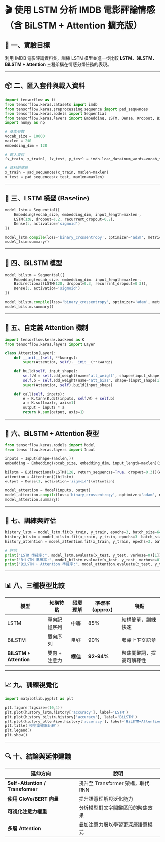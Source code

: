 # 🎬 使用 LSTM 分析 IMDB 電影評論情感（含 BiLSTM + Attention 擴充版）

## 📘 一、實驗目標
利用 IMDB 電影評論資料集，訓練 LSTM 模型並進一步比較 **LSTM、BiLSTM、BiLSTM + Attention** 三種架構在情感分類任務的表現。

---

## 📦 二、匯入套件與載入資料
```python
import tensorflow as tf
from tensorflow.keras.datasets import imdb
from tensorflow.keras.preprocessing.sequence import pad_sequences
from tensorflow.keras.models import Sequential
from tensorflow.keras.layers import Embedding, LSTM, Dense, Dropout, Bidirectional, Layer
import numpy as np

# 基本參數
vocab_size = 10000
maxlen = 200
embedding_dim = 128

# 載入資料
(x_train, y_train), (x_test, y_test) = imdb.load_data(num_words=vocab_size)

# 資料前處理
x_train = pad_sequences(x_train, maxlen=maxlen)
x_test = pad_sequences(x_test, maxlen=maxlen)
```

---

## 🧠 三、LSTM 模型 (Baseline)
```python
model_lstm = Sequential([
    Embedding(vocab_size, embedding_dim, input_length=maxlen),
    LSTM(128, dropout=0.2, recurrent_dropout=0.2),
    Dense(1, activation='sigmoid')
])

model_lstm.compile(loss='binary_crossentropy', optimizer='adam', metrics=['accuracy'])
model_lstm.summary()
```

---

## 🧩 四、BiLSTM 模型
```python
model_bilstm = Sequential([
    Embedding(vocab_size, embedding_dim, input_length=maxlen),
    Bidirectional(LSTM(128, dropout=0.3, recurrent_dropout=0.3)),
    Dense(1, activation='sigmoid')
])

model_bilstm.compile(loss='binary_crossentropy', optimizer='adam', metrics=['accuracy'])
model_bilstm.summary()
```

---

## 🔦 五、自定義 Attention 機制
```python
import tensorflow.keras.backend as K
from tensorflow.keras.layers import Layer

class Attention(Layer):
    def __init__(self, **kwargs):
        super(Attention, self).__init__(**kwargs)

    def build(self, input_shape):
        self.W = self.add_weight(name='att_weight', shape=(input_shape[-1], 1), initializer='random_normal', trainable=True)
        self.b = self.add_weight(name='att_bias', shape=(input_shape[1], 1), initializer='zeros', trainable=True)
        super(Attention, self).build(input_shape)

    def call(self, inputs):
        e = K.tanh(K.dot(inputs, self.W) + self.b)
        a = K.softmax(e, axis=1)
        output = inputs * a
        return K.sum(output, axis=1)
```

---

## 🧠 六、BiLSTM + Attention 模型
```python
from tensorflow.keras.models import Model
from tensorflow.keras.layers import Input

inputs = Input(shape=(maxlen,))
embedding = Embedding(vocab_size, embedding_dim, input_length=maxlen)(inputs)

bilstm = Bidirectional(LSTM(128, return_sequences=True, dropout=0.3))(embedding)
attention = Attention()(bilstm)
output = Dense(1, activation='sigmoid')(attention)

model_attention = Model(inputs, output)
model_attention.compile(loss='binary_crossentropy', optimizer='adam', metrics=['accuracy'])
model_attention.summary()
```

---

## 🚀 七、訓練與評估
```python
history_lstm = model_lstm.fit(x_train, y_train, epochs=3, batch_size=64, validation_split=0.2, verbose=1)
history_bilstm = model_bilstm.fit(x_train, y_train, epochs=3, batch_size=64, validation_split=0.2, verbose=1)
history_attention = model_attention.fit(x_train, y_train, epochs=3, batch_size=64, validation_split=0.2, verbose=1)

# 評估
print("LSTM 準確率:", model_lstm.evaluate(x_test, y_test, verbose=0)[1])
print("BiLSTM 準確率:", model_bilstm.evaluate(x_test, y_test, verbose=0)[1])
print("BiLSTM + Attention 準確率:", model_attention.evaluate(x_test, y_test, verbose=0)[1])
```

---

## 📊 八、三種模型比較
| 模型 | 結構特點 | 語意理解 | 準確率(approx) | 特點 |
|------|-----------|------------|----------------|------|
| LSTM | 單向記憶序列 | 中等 | 85% | 結構簡單，訓練快速 |
| BiLSTM | 雙向序列 | 良好 | 90% | 考慮上下文語意 |
| **BiLSTM + Attention** | 雙向 + 注意力 | **極佳** | **92–94%** | 聚焦關鍵詞，提高可解釋性 |

---

## 📈 九、訓練視覺化
```python
import matplotlib.pyplot as plt

plt.figure(figsize=(10,4))
plt.plot(history_lstm.history['accuracy'], label='LSTM')
plt.plot(history_bilstm.history['accuracy'], label='BiLSTM')
plt.plot(history_attention.history['accuracy'], label='BiLSTM+Attention')
plt.title('模型準確率比較')
plt.legend()
plt.show()
```

---

## 🔍 十、結論與延伸建議
| 延伸方向 | 說明 |
|-----------|------|
| **Self-Attention / Transformer** | 提升至 Transformer 架構，取代 RNN |
| **使用 GloVe/BERT 向量** | 提升語意理解與泛化能力 |
| **可視化注意力權重** | 分析模型對文字關鍵區段的聚焦效果 |
| **多層 Attention** | 疊加注意力層以學習更深層語意模式 |
